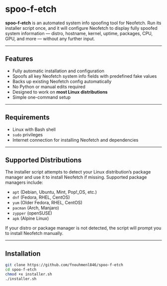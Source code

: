 # spoo-f-etch

**spoo-f-etch** is an automated system info spoofing tool for Neofetch. Run its installer script once, and it will configure Neofetch to display fully spoofed system information — distro, hostname, kernel, uptime, packages, CPU, GPU, and more — without any further input.

---

## Features

- Fully automatic installation and configuration  
- Spoofs all key Neofetch system info fields with predefined fake values  
- Backs up existing Neofetch config automatically  
- No Python or manual edits required  
- Designed to work on **most Linux distributions**  
- Simple one-command setup  

---

## Requirements

- Linux with Bash shell  
- `sudo` privileges  
- Internet connection for installing Neofetch and dependencies  

---

## Supported Distributions

The installer script attempts to detect your Linux distribution’s package manager and use it to install Neofetch if missing. Supported package managers include:

- `apt` (Debian, Ubuntu, Mint, Pop!_OS, etc.)  
- `dnf` (Fedora, RHEL, CentOS)  
- `yum` (Older Fedora, RHEL, CentOS)  
- `pacman` (Arch, Manjaro)  
- `zypper` (openSUSE)  
- `apk` (Alpine Linux)  

If your distro or package manager is not detected, the script will prompt you to install Neofetch manually.

---

## Installation

```bash
git clone https://github.com/fnouhmenl846/spoo-f-etch
cd spoo-f-etch
chmod +x installer.sh
./installer.sh
